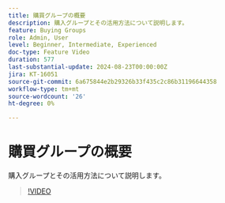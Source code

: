 ```yaml
---
title: 購買グループの概要
description: 購入グループとその活用方法について説明します。
feature: Buying Groups
role: Admin, User
level: Beginner, Intermediate, Experienced
doc-type: Feature Video
duration: 577
last-substantial-update: 2024-08-23T00:00:00Z
jira: KT-16051
source-git-commit: 6a675844e2b29326b33f435c2c86b31196644358
workflow-type: tm+mt
source-wordcount: '26'
ht-degree: 0%

---
```



# 購買グループの概要

購入グループとその活用方法について説明します。

>[!VIDEO](https://video.tv.adobe.com/v/3433078/?learn=on)
